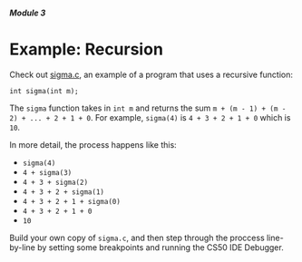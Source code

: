 ##### Module 3

# Example: Recursion

Check out [sigma.c](./sigma.c), an example of a program that uses a recursive function:

```
int sigma(int m);
```

The `sigma` function takes in `int m` and returns the sum `m + (m - 1) + (m - 2) + ... + 2 + 1 + 0`.
For example, `sigma(4)` is `4 + 3 + 2 + 1 + 0` which is `10`.

In more detail, the process happens like this:
* `sigma(4)`
* `4 + sigma(3)`
* `4 + 3 + sigma(2)`
* `4 + 3 + 2 + sigma(1)`
* `4 + 3 + 2 + 1 + sigma(0)`
* `4 + 3 + 2 + 1 + 0`
* `10`

Build your own copy of `sigma.c`, and then step through the proccess line-by-line by setting some breakpoints and running the CS50 IDE Debugger.
